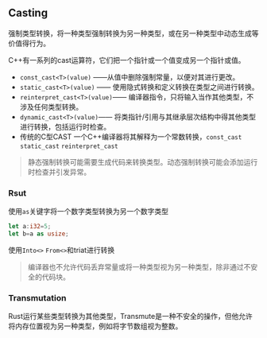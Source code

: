## Casting

强制类型转换，将一种类型强制转换为另一种类型，或在另一种类型中动态生成等价值得行为。

C++有一系列的cast运算符，它们把一个指针或一个值变成另一个指针或值。

- `const_cast<T>(value)` ——从值中删除强制常量，以便对其进行更改。
- `static_cast<T>(value)` ——  使用隐式转换和定义转换在类型之间进行转换。
- `reinterpret_cast<T>(value)`—— 编译器指令，只将输入当作其他类型，不涉及任何类型转换。
- `dynamic_cast<T>(value)`—— 将类指针/引用与其继承层次结构中得其他类型进行转换，包括运行时检查。
- 传统的C型CAST  一个C++编译器将其解释为一个常数转换，`const_cast` `static_cast` `reinterpret_cast`

> 静态强制转换可能需要生成代码来转换类型。动态强制转换可能会添加运行时检查并引发异常。

### Rsut

使用`as`关键字将一个数字类型转换为另一个数字类型

```rust
let a:i32=5;
let b=a as usize;
```

使用`Into<>`  `From<>`和triat进行转换

> 编译器也不允许代码丢弃常量或将一种类型视为另一种类型，除非通过不安全的代码块。

### Transmutation

Rust运行某些类型转换为其他类型，Transmute是一种不安全的操作，但他允许将内存位置视为另一种类型，例如将字节数组视为整数。

